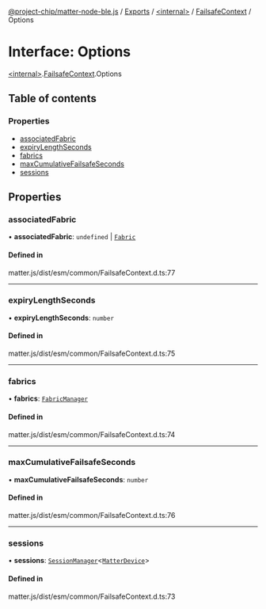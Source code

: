 [@project-chip/matter-node-ble.js](../README.md) / [Exports](../modules.md) / [\<internal\>](../modules/internal_.md) / [FailsafeContext](../modules/internal_.FailsafeContext.md) / Options

# Interface: Options

[\<internal\>](../modules/internal_.md).[FailsafeContext](../modules/internal_.FailsafeContext.md).Options

## Table of contents

### Properties

- [associatedFabric](internal_.FailsafeContext.Options.md#associatedfabric)
- [expiryLengthSeconds](internal_.FailsafeContext.Options.md#expirylengthseconds)
- [fabrics](internal_.FailsafeContext.Options.md#fabrics)
- [maxCumulativeFailsafeSeconds](internal_.FailsafeContext.Options.md#maxcumulativefailsafeseconds)
- [sessions](internal_.FailsafeContext.Options.md#sessions)

## Properties

### associatedFabric

• **associatedFabric**: `undefined` \| [`Fabric`](../classes/internal_.Fabric.md)

#### Defined in

matter.js/dist/esm/common/FailsafeContext.d.ts:77

___

### expiryLengthSeconds

• **expiryLengthSeconds**: `number`

#### Defined in

matter.js/dist/esm/common/FailsafeContext.d.ts:75

___

### fabrics

• **fabrics**: [`FabricManager`](../classes/internal_.FabricManager.md)

#### Defined in

matter.js/dist/esm/common/FailsafeContext.d.ts:74

___

### maxCumulativeFailsafeSeconds

• **maxCumulativeFailsafeSeconds**: `number`

#### Defined in

matter.js/dist/esm/common/FailsafeContext.d.ts:76

___

### sessions

• **sessions**: [`SessionManager`](../classes/internal_.SessionManager.md)\<[`MatterDevice`](../classes/internal_.MatterDevice.md)\>

#### Defined in

matter.js/dist/esm/common/FailsafeContext.d.ts:73
